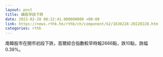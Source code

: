 ```yaml
---
layout: post
title: 韓股早段下跌
date: 2022-02-28 08:22:41.000000000 +08:00
link: https://news.rthk.hk/rthk/ch/component/k2/1636228-20220228.htm
categories: rthk
---
```


南韓股市在開市初段下跌，首爾綜合指數較早時報2666點，跌10點，跌幅0.39%。
